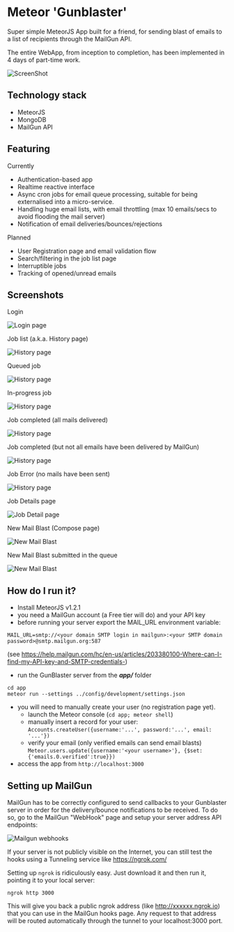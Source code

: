 # Meteor 'Gunblaster'
Super simple MeteorJS App built for a friend, for sending blast of emails to a list of recipients through the MailGun API.

The entire WebApp, from inception to completion, has been implemented in 4 days of part-time work.

![ScreenShot](/assets/gunblaster.jpg?raw=true)

## Technology stack
- MeteorJS
- MongoDB
- MailGun API

## Featuring
Currently
- Authentication-based app
- Realtime reactive interface
- Async cron jobs for email queue processing, suitable for being externalised into a micro-service.
- Handling huge email lists, with email throttling (max 10 emails/secs to avoid flooding the mail server)
- Notification of email deliveries/bounces/rejections

Planned
- User Registration page and email validation flow
- Search/filtering in the job list page
- Interruptible jobs
- Tracking of opened/unread emails

## Screenshots

Login

![Login page](/assets/gunblaster-login.jpg?raw=true)

Job list (a.k.a. History page)

![History page](/assets/gunblaster-jobs.png?raw=true)

Queued job

![History page](/assets/gunblaster-job-queued.png?raw=true)

In-progress job

![History page](/assets/gunblaster-job-in-progress.png?raw=true)

Job completed (all mails delivered)

![History page](/assets/gunblaster-job-completed-all-done.png?raw=true)

Job completed (but not all emails have been delivered by MailGun)

![History page](/assets/gunblaster-job-completed-not-all-delivered.png?raw=true)

Job Error (no mails have been sent)

![History page](/assets/gunblaster-job-not-performed.png?raw=true)

Job Details page

![Job Detail page](/assets/gunblaster-job-details.png?raw=true)

New Mail Blast (Compose page)

![New Mail Blast](/assets/gunblaster-compose.png?raw=true)

New Mail Blast submitted in the queue

![New Mail Blast](/assets/gunblaster-compose-done.png?raw=true)

## How do I run it?

- Install MeteorJS v1.2.1
- you need a MailGun account (a Free tier will do) and your API key
- before running your server export the MAIL_URL environment variable:
```
MAIL_URL=smtp://<your domain SMTP login in mailgun>:<your SMTP domain password>@smtp.mailgun.org:587
```
(see https://help.mailgun.com/hc/en-us/articles/203380100-Where-can-I-find-my-API-key-and-SMTP-credentials-)
- run the GunBlaster server from the **_app/_** folder
```
cd app
meteor run --settings ../config/development/settings.json
```
- you will need to manually create your user (no registration page yet). 
    - launch the Meteor console (`cd app; meteor shell`)
    - manually insert a record for your user:
        `Accounts.createUser({username:'...', password:'...', email: '...'})`
    - verify your email (only verified emails can send email blasts)
        `Meteor.users.update({username:'<your username>'}, {$set:{'emails.0.verified':true}})`
- access the app from `http://localhost:3000`

## Setting up MailGun
MailGun has to be correctly configured to send callbacks to your Gunblaster server in order for the delivery/bounce notifications to be received.
To do so, go to the MailGun "WebHook" page and setup your server address API endpoints:

![Mailgun webhooks](/assets/gunblaster-hooks.png?raw=true)

If your server is not publicly visible on the Internet, you can still test the hooks using a Tunneling service like https://ngrok.com/ 

Setting up `ngrok` is ridiculously easy. Just download it and then run it, pointing it to your local server:

```
ngrok http 3000
```
This will give you back a public ngrok address (like http://xxxxxx.ngrok.io) that you can use in the MailGun hooks page.
Any request to that address will be routed automatically through the tunnel to your localhost:3000 port.
